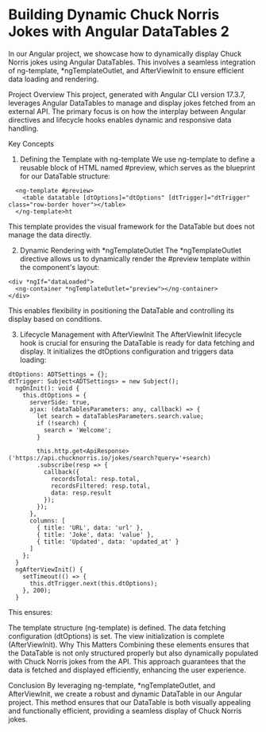 # Building Dynamic Chuck Norris Jokes with Angular DataTables 2

In our Angular project, we showcase how to dynamically display Chuck Norris jokes using Angular DataTables. This involves a seamless integration of ng-template, *ngTemplateOutlet, and AfterViewInit to ensure efficient data loading and rendering.

Project Overview
This project, generated with Angular CLI version 17.3.7, leverages Angular DataTables to manage and display jokes fetched from an external API. The primary focus is on how the interplay between Angular directives and lifecycle hooks enables dynamic and responsive data handling.

Key Concepts
1. Defining the Template with ng-template
We use ng-template to define a reusable block of HTML named #preview, which serves as the blueprint for our DataTable structure:
````
  <ng-template #preview>
    <table datatable [dtOptions]="dtOptions" [dtTrigger]="dtTrigger" class="row-border hover"></table>
  </ng-template>ht
````
This template provides the visual framework for the DataTable but does not manage the data directly.

2. Dynamic Rendering with *ngTemplateOutlet
The *ngTemplateOutlet directive allows us to dynamically render the #preview template within the component's layout:
````
<div *ngIf="dataLoaded">
  <ng-container *ngTemplateOutlet="preview"></ng-container>
</div>
````
This enables flexibility in positioning the DataTable and controlling its display based on conditions.

3. Lifecycle Management with AfterViewInit
The AfterViewInit lifecycle hook is crucial for ensuring the DataTable is ready for data fetching and display. It initializes the dtOptions configuration and triggers data loading:
````
dtOptions: ADTSettings = {};
dtTrigger: Subject<ADTSettings> = new Subject();
  ngOnInit(): void {
    this.dtOptions = {
      serverSide: true,
      ajax: (dataTablesParameters: any, callback) => {
        let search = dataTablesParameters.search.value;
        if (!search) {
          search = 'Welcome';
        }

        this.http.get<ApiResponse>('https://api.chucknorris.io/jokes/search?query='+search)
        .subscribe(resp => {
          callback({
            recordsTotal: resp.total,
            recordsFiltered: resp.total,
            data: resp.result
          });
        });
      },
      columns: [
        { title: 'URL', data: 'url' },
        { title: 'Joke', data: 'value' },
        { title: 'Updated', data: 'updated_at' }
      ]
    };
  }
  ngAfterViewInit() {
    setTimeout(() => {
      this.dtTrigger.next(this.dtOptions);
    }, 200);
  }
````
This ensures:

The template structure (ng-template) is defined.
The data fetching configuration (dtOptions) is set.
The view initialization is complete (AfterViewInit).
Why This Matters
Combining these elements ensures that the DataTable is not only structured properly but also dynamically populated with Chuck Norris jokes from the API. This approach guarantees that the data is fetched and displayed efficiently, enhancing the user experience.

Conclusion
By leveraging ng-template, *ngTemplateOutlet, and AfterViewInit, we create a robust and dynamic DataTable in our Angular project. This method ensures that our DataTable is both visually appealing and functionally efficient, providing a seamless display of Chuck Norris jokes.
